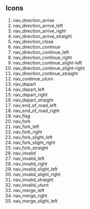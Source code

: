 ## Icons
1. nav_direction_arrive
2. nav_direction_arrive_left
3. nav_direction_arrive_right
4. nav_direction_arrive_straight
5. nav_direction_close
6. nav_direction_continue
7. nav_direction_continue_left
8. nav_direction_continue_right
9. nav_direction_continue_slight-left
10. nav_direction_continue_slight-right
11. nav_direction_continue_straight
12. nav_continue_uturn
13. nav_depart
14. nav_depart_left
15. nav_depart_right
16. nav_depart_straight
17. nav_end_of_road_left
18. nav_end_of_road_right
19. nav_flag
20. nav_fork
21. nav_fork_left
22. nav_fork_right
23. nav_fork_slight_left
24. nav_fork_slight_right
25. nav_fork_straight
26. nav_invalid
27. nav_invalid_left
28. nav_invalid_right
29. nav_invalid_slight_left
30. nav_invalid_slight_right
31. nav_invalid_straight
32. nav_invalid_uturn
33. nav_merge_left
34. nav_merge_right
35. nav_merge_slight_left
